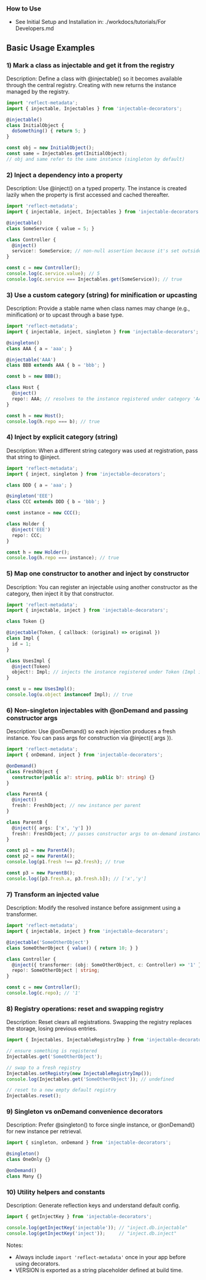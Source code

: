 ### How to Use

- See Initial Setup and Installation in: ./workdocs/tutorials/For Developers.md

## Basic Usage Examples

### 1) Mark a class as injectable and get it from the registry

Description: Define a class with @injectable() so it becomes available through the central registry. Creating with new returns the instance managed by the registry.

```typescript
import 'reflect-metadata';
import { injectable, Injectables } from 'injectable-decorators';

@injectable()
class InitialObject {
  doSomething() { return 5; }
}

const obj = new InitialObject();
const same = Injectables.get(InitialObject);
// obj and same refer to the same instance (singleton by default)
```

### 2) Inject a dependency into a property

Description: Use @inject() on a typed property. The instance is created lazily when the property is first accessed and cached thereafter.

```typescript
import 'reflect-metadata';
import { injectable, inject, Injectables } from 'injectable-decorators';

@injectable()
class SomeService { value = 5; }

class Controller {
  @inject()
  service!: SomeService; // non-null assertion because it's set outside the constructor
}

const c = new Controller();
console.log(c.service.value); // 5
console.log(c.service === Injectables.get(SomeService)); // true
```

### 3) Use a custom category (string) for minification or upcasting

Description: Provide a stable name when class names may change (e.g., minification) or to upcast through a base type.

```typescript
import 'reflect-metadata';
import { injectable, inject, singleton } from 'injectable-decorators';

@singleton()
class AAA { a = 'aaa'; }

@injectable('AAA')
class BBB extends AAA { b = 'bbb'; }

const b = new BBB();

class Host {
  @inject()
  repo!: AAA; // resolves to the instance registered under category 'AAA'
}

const h = new Host();
console.log(h.repo === b); // true
```

### 4) Inject by explicit category (string)

Description: When a different string category was used at registration, pass that string to @inject.

```typescript
import 'reflect-metadata';
import { inject, singleton } from 'injectable-decorators';

class DDD { a = 'aaa'; }

@singleton('EEE')
class CCC extends DDD { b = 'bbb'; }

const instance = new CCC();

class Holder {
  @inject('EEE')
  repo!: CCC;
}

const h = new Holder();
console.log(h.repo === instance); // true
```

### 5) Map one constructor to another and inject by constructor

Description: You can register an injectable using another constructor as the category, then inject it by that constructor.

```typescript
import 'reflect-metadata';
import { injectable, inject } from 'injectable-decorators';

class Token {}

@injectable(Token, { callback: (original) => original })
class Impl {
  id = 1;
}

class UsesImpl {
  @inject(Token)
  object!: Impl; // injects the instance registered under Token (Impl instance)
}

const u = new UsesImpl();
console.log(u.object instanceof Impl); // true
```

### 6) Non-singleton injectables with @onDemand and passing constructor args

Description: Use @onDemand() so each injection produces a fresh instance. You can pass args for construction via @inject({ args }).

```typescript
import 'reflect-metadata';
import { onDemand, inject } from 'injectable-decorators';

@onDemand()
class FreshObject {
  constructor(public a?: string, public b?: string) {}
}

class ParentA {
  @inject()
  fresh!: FreshObject; // new instance per parent
}

class ParentB {
  @inject({ args: ['x', 'y'] })
  fresh!: FreshObject; // passes constructor args to on-demand instance
}

const p1 = new ParentA();
const p2 = new ParentA();
console.log(p1.fresh !== p2.fresh); // true

const p3 = new ParentB();
console.log([p3.fresh.a, p3.fresh.b]); // ['x','y']
```

### 7) Transform an injected value

Description: Modify the resolved instance before assignment using a transformer.

```typescript
import 'reflect-metadata';
import { injectable, inject } from 'injectable-decorators';

@injectable('SomeOtherObject')
class SomeOtherObject { value() { return 10; } }

class Controller {
  @inject({ transformer: (obj: SomeOtherObject, c: Controller) => '1' })
  repo!: SomeOtherObject | string;
}

const c = new Controller();
console.log(c.repo); // '1'
```

### 8) Registry operations: reset and swapping registry

Description: Reset clears all registrations. Swapping the registry replaces the storage, losing previous entries.

```typescript
import { Injectables, InjectableRegistryImp } from 'injectable-decorators';

// ensure something is registered
Injectables.get('SomeOtherObject');

// swap to a fresh registry
Injectables.setRegistry(new InjectableRegistryImp());
console.log(Injectables.get('SomeOtherObject')); // undefined

// reset to a new empty default registry
Injectables.reset();
```

### 9) Singleton vs onDemand convenience decorators

Description: Prefer @singleton() to force single instance, or @onDemand() for new instance per retrieval.

```typescript
import { singleton, onDemand } from 'injectable-decorators';

@singleton()
class OneOnly {}

@onDemand()
class Many {}
```

### 10) Utility helpers and constants

Description: Generate reflection keys and understand default config.

```typescript
import { getInjectKey } from 'injectable-decorators';

console.log(getInjectKey('injectable')); // "inject.db.injectable"
console.log(getInjectKey('inject'));     // "inject.db.inject"
```

Notes:
- Always include `import 'reflect-metadata'` once in your app before using decorators.
- VERSION is exported as a string placeholder defined at build time.
